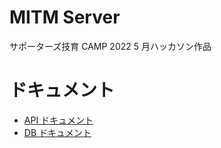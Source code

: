 # MITM Server

サポーターズ技育 CAMP 2022 5 月ハッカソン作品

# ドキュメント

- [API ドキュメント](./doc/api/api.md)
- [DB ドキュメント](./doc/db/db.md)

